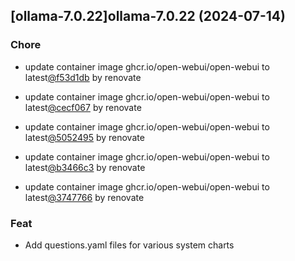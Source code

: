 

## [ollama-7.0.22]ollama-7.0.22 (2024-07-14)

### Chore



- update container image ghcr.io/open-webui/open-webui to latest[@f53d1db](https://github.com/f53d1db) by renovate

- update container image ghcr.io/open-webui/open-webui to latest[@cecf067](https://github.com/cecf067) by renovate

- update container image ghcr.io/open-webui/open-webui to latest[@5052495](https://github.com/5052495) by renovate

- update container image ghcr.io/open-webui/open-webui to latest[@b3466c3](https://github.com/b3466c3) by renovate

- update container image ghcr.io/open-webui/open-webui to latest[@3747766](https://github.com/3747766) by renovate

### Feat



- Add questions.yaml files for various system charts